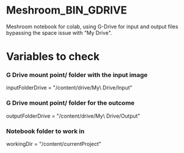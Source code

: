 # Meshroom_BIN_GDRIVE
Meshroom notebook for colab, using G-Drive for input and output files bypassing the space issue with "My Drive".

# Variables to check
### G Drive mount point/ folder with the input image
inputFolderDrive = "/content/drive/My\ Drive/Input"

### G Drive mount point/ folder for the outcome
outputFolderDrive = "/content/drive/My\ Drive/Output" 

### Notebook folder to work in
workingDir = "/content/currentProject"

